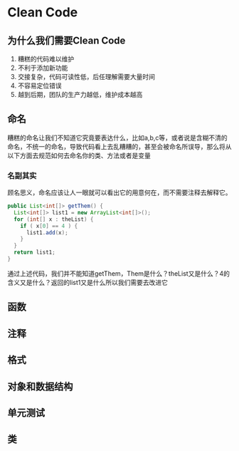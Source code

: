 # Clean Code

## 为什么我们需要Clean Code

1. 糟糕的代码难以维护
2. 不利于添加新功能
3. 交接复杂，代码可读性低，后任理解需要大量时间
4. 不容易定位错误
5. 越到后期，团队的生产力越低，维护成本越高

## 命名

糟糕的命名让我们不知道它究竟要表达什么，比如a,b,c等，或者说是含糊不清的命名，不统一的命名，导致代码看上去乱糟糟的，甚至会被命名所误导，那么将从以下方面去规范如何去命名你的类、方法或者是变量

### 名副其实

顾名思义，命名应该让人一眼就可以看出它的用意何在，而不需要注释去解释它。

```java
public List<int[]> getThem() {
  List<int[]> list1 = new ArrayList<int[]>();
  for (int[] x : theList) {
    if ( x[0] == 4 ) {
      list1.add(x);
    }
  }
  return list1;
}
```

通过上述代码，我们并不能知道getThem，Them是什么？theList又是什么？4的含义又是什么？返回的list1又是什么所以我们需要去改进它



## 函数

## 注释

## 格式

## 对象和数据结构

## 单元测试

## 类


